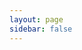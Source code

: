 ```yaml
---
layout: page
sidebar: false
---
```


<script setup>
import TagsPage from '../.vitepress/theme/components/TagsPage.vue'
</script>

<TagsPage />
